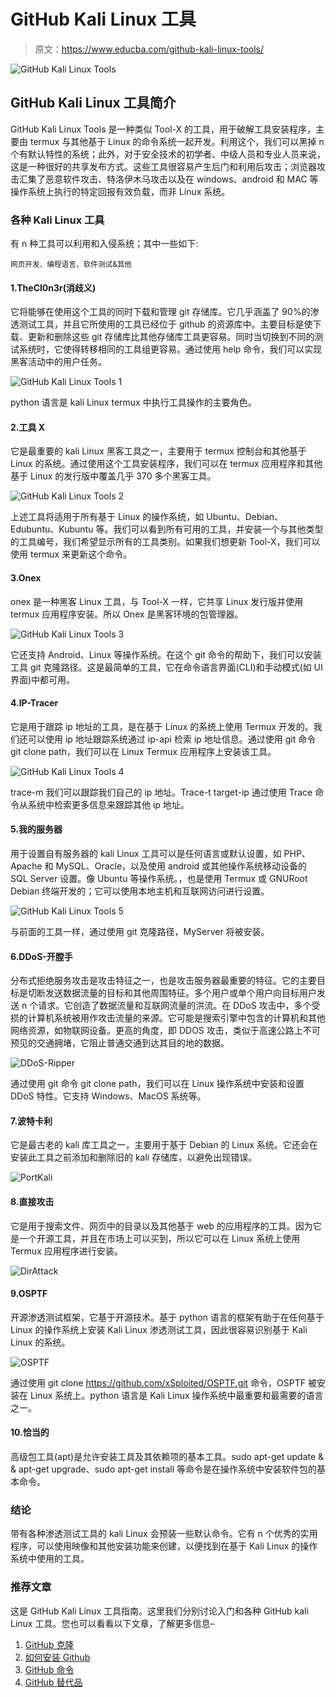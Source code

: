 # GitHub Kali Linux 工具

> 原文：<https://www.educba.com/github-kali-linux-tools/>

![GitHub Kali Linux Tools](img/dcce9c4bd64ac2d551dcd8a1cda11728.png)



## GitHub Kali Linux 工具简介

GitHub Kali Linux Tools 是一种类似 Tool-X 的工具，用于破解工具安装程序，主要由 termux 与其他基于 Linux 的命令系统一起开发。利用这个，我们可以黑掉 n 个有默认特性的系统；此外，对于安全技术的初学者、中级人员和专业人员来说，这是一种很好的共享发布方式。这些工具很容易产生后门和利用后攻击；浏览器攻击汇集了恶意软件攻击、特洛伊木马攻击以及在 windows、android 和 MAC 等操作系统上执行的特定回报有效负载，而非 Linux 系统。

### 各种 Kali Linux 工具

有 n 种工具可以利用和入侵系统；其中一些如下:

<small>网页开发、编程语言、软件测试&其他</small>

#### 1.TheCl0n3r(消歧义)

它将能够在使用这个工具的同时下载和管理 git 存储库。它几乎涵盖了 90%的渗透测试工具，并且它所使用的工具已经位于 github 的资源库中。主要目标是使下载、更新和删除这些 git 存储库比其他存储库工具更容易。同时当切换到不同的测试系统时，它使得转移相同的工具组更容易。通过使用 help 命令，我们可以实现黑客活动中的用户任务。

![GitHub Kali Linux Tools 1](img/11d54cd23c667a73fa00a4dd04613791.png)



python 语言是 kali Linux termux 中执行工具操作的主要角色。

#### 2.工具 X

它是最重要的 kali Linux 黑客工具之一，主要用于 termux 控制台和其他基于 Linux 的系统。通过使用这个工具安装程序，我们可以在 termux 应用程序和其他基于 Linux 的发行版中覆盖几乎 370 多个黑客工具。

![GitHub Kali Linux Tools 2](img/3ace8faaf5093f20fa2ba473246c411e.png)



上述工具将适用于所有基于 Linux 的操作系统，如 Ubuntu、Debian、Edubuntu、Kubuntu 等。我们可以看到所有可用的工具，并安装一个与其他类型的工具编号，我们希望显示所有的工具类别。如果我们想更新 Tool-X，我们可以使用 termux 来更新这个命令。

#### 3.Onex

onex 是一种黑客 Linux 工具，与 Tool-X 一样，它共享 Linux 发行版并使用 termux 应用程序安装。所以 Onex 是黑客环境的包管理器。

![GitHub Kali Linux Tools 3](img/36a279cea6681e15232729bbd059af8c.png)



它还支持 Android、Linux 等操作系统。在这个 git 命令的帮助下，我们可以安装工具 git 克隆路径。这是最简单的工具，它在命令语言界面(CLI)和手动模式(如 UI 界面)中都可用。

#### 4.IP-Tracer

它是用于跟踪 ip 地址的工具，是在基于 Linux 的系统上使用 Termux 开发的。我们还可以使用 ip 地址跟踪系统通过 ip-api 检索 ip 地址信息。通过使用 git 命令 git clone path，我们可以在 Linux Termux 应用程序上安装该工具。

![GitHub Kali Linux Tools 4](img/6ee80464e8791c31836fb38e63f42899.png)



trace-m 我们可以跟踪我们自己的 ip 地址。Trace-t target-ip 通过使用 Trace 命令从系统中检索更多信息来跟踪其他 ip 地址。

#### 5.我的服务器

用于设置自有服务器的 kali Linux 工具可以是任何语言或默认设置，如 PHP、Apache 和 MySQL、Oracle，以及使用 android 或其他操作系统移动设备的 SQL Server 设置。像 Ubuntu 等操作系统。，也是使用 Termux 或 GNURoot Debian 终端开发的；它可以使用本地主机和互联网访问进行设置。

![GitHub Kali Linux Tools 5](img/70914c69bb7daef17f7584f79bf3619e.png)



与前面的工具一样，通过使用 git 克隆路径，MyServer 将被安装。

#### 6.DDoS-开膛手

分布式拒绝服务攻击是攻击特征之一，也是攻击服务器最重要的特征。它的主要目标是切断发送数据流量的目标和其他周围特征。多个用户或单个用户向目标用户发送 n 个请求。它创造了数据流量和互联网流量的洪流。在 DDoS 攻击中，多个受损的计算机系统被用作攻击流量的来源。它可能是搜索引擎中包含的计算机和其他网络资源，如物联网设备。更高的角度，即 DDOS 攻击，类似于高速公路上不可预见的交通拥堵，它阻止普通交通到达其目的地的数据。

![DDoS-Ripper](img/79551755cebf141ec23e5c2a7bcf974a.png)



通过使用 git 命令 git clone path，我们可以在 Linux 操作系统中安装和设置 DDoS 特性。它支持 Windows、MacOS 系统等。

#### 7.波特卡利

它是最古老的 kali 库工具之一，主要用于基于 Debian 的 Linux 系统。它还会在安装此工具之前添加和删除旧的 kali 存储库，以避免出现错误。

![PortKali](img/5bbec6590fa7fb7d7bf65176cd91b8e1.png)



#### 8.直接攻击

它是用于搜索文件、网页中的目录以及其他基于 web 的应用程序的工具。因为它是一个开源工具，并且在市场上可以买到，所以它可以在 Linux 系统上使用 Termux 应用程序进行安装。

![DirAttack](img/9cdd4c4459d523491ff924ac63391305.png)



#### 9.OSPTF

开源渗透测试框架，它基于开源技术。基于 python 语言的框架有助于在任何基于 Linux 的操作系统上安装 Kali Linux 渗透测试工具，因此很容易识别基于 Kali Linux 的系统。

![OSPTF](img/1450f604b710b81cb7783a9e64fae0b9.png)



通过使用 git clone https://github.com/xSploited/OSPTF.git 命令，OSPTF 被安装在 Linux 系统上。python 语言是 Kali Linux 操作系统中最重要和最需要的语言之一。

#### 10.恰当的

高级包工具(apt)是允许安装工具及其依赖项的基本工具。sudo apt-get update & & apt-get upgrade、sudo apt-get install 等命令是在操作系统中安装软件包的基本命令。

### 结论

带有各种渗透测试工具的 kali Linux 会预装一些默认命令。它有 n 个优秀的实用程序，可以使用映像和其他安装功能来创建，以便找到在基于 Kali Linux 的操作系统中使用的工具。

### 推荐文章

这是 GitHub Kali Linux 工具指南。这里我们分别讨论入门和各种 GitHub kali Linux 工具。您也可以看看以下文章，了解更多信息–

1.  [GitHub 克隆](https://www.educba.com/github-clone/)
2.  [如何安装 Github](https://www.educba.com/install-github/)
3.  [GitHub 命令](https://www.educba.com/github-commands/)
4.  [GitHub 替代品](https://www.educba.com/github-alternatives/)





